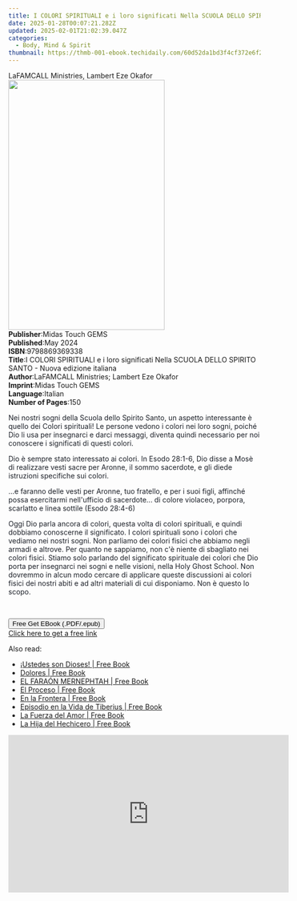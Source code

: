 ```yaml
---
title: I COLORI SPIRITUALI e i loro significati Nella SCUOLA DELLO SPIRITO SANTO - Nuova edizione italiana | Free Book
date: 2025-01-28T00:07:21.282Z
updated: 2025-02-01T21:02:39.047Z
categories:
  - Body, Mind & Spirit
thumbnail: https://thmb-001-ebook.techidaily.com/60d52da1bd3f4cf372e6f267a30d9612ab88bb1e7741afdfd7c3f4c429d0b248.jpg
---
```

<main id="book-container">
  <div class="flex flex-col">
    <div class="book-brief flex-1 py-6 px-4 sm:p-6 md:py-10 md:px-8">
      <!-- brief-->
      <div class="book-brief-main">
        LaFAMCALL Ministries, Lambert Eze Okafor
      </div>
    </div>
    <div
      class="book-meta-info flex-1 grid gap-4 col-start-1 col-end-3 row-start-1 sm:mb-6 sm:grid-cols-4 lg:gap-6 lg:col-start-2 lg:row-end-6 lg:row-span-6 lg:mb-0"
    >
      <div
        class="book-meta-info-left place-content-center mt-4 p-4 text-sm leading-6 col-start-2 col-span-2 dark:text-slate-400"
      >
        <img
          class="w-full h-500 object-cover rounded-lg sm:h-255 sm:col-span-2 lg:col-span-full"
          src="https://img-001-ebook.techidaily.com/f5a653ab9c54cd00af08c97dc88de1f0a44a85cc3cb409950f798bc1ab663397.jpg"
          alt=""
          width="312"
          height="500"
        />
      </div>
      <div
        class="book-meta-info-right mt-2 col-start-1 row-start-2 col-span-3 self-center"
      >
        <!-- meta data  -->
        <div class="flex flex-col px-4 md:px-8">
          <div class="flex-1">
            <strong>Publisher</strong>:<span class="px-2"
              >Midas Touch GEMS</span
            >
          </div>
          <div class="flex-1">
            <strong>Published</strong>:<span class="px-2">May 2024</span>
          </div>
          <div class="flex-1">
            <strong>ISBN</strong>:<span class="px-2">9798869369338</span>
          </div>
          <div class="flex-1">
            <strong>Title</strong>:<span class="px-2"
              >I COLORI SPIRITUALI e i loro significati Nella SCUOLA DELLO
              SPIRITO SANTO - Nuova edizione italiana</span
            >
          </div>
          <div class="flex-1">
            <strong>Author</strong>:<span class="px-2"
              >LaFAMCALL Ministries; Lambert Eze Okafor</span
            >
          </div>
          <div class="flex-1">
            <strong>Imprint</strong>:<span class="px-2">Midas Touch GEMS</span>
          </div>
          <div class="flex-1">
            <strong>Language</strong>:<span class="px-2">Italian</span>
          </div>
          <div class="flex-1">
            <strong>Number of Pages</strong>:<span class="px-2">150</span>
          </div>
        </div>
      </div>
    </div>
    <div class="book-description flex-1 py-6 px-4 sm:p-6 md:py-10 md:px-8">
      <div class="book-description-main">
        <div accordion-content="" id="description">
          <p>
            <span style="color: rgb(29, 33, 41)"
              >Nei nostri sogni della Scuola dello Spirito Santo, un aspetto
              interessante è quello dei Colori spirituali! Le persone vedono i
              colori nei loro sogni, poiché Dio li usa per insegnarci e darci
              messaggi, diventa quindi necessario per noi conoscere i
              significati di questi colori.&nbsp;</span
            >
          </p>
          <p>
            <span style="color: rgb(29, 33, 41)"
              >Dio è sempre stato interessato ai colori. In Esodo 28:1-6, Dio
              disse a Mosè di realizzare vesti sacre per Aronne, il sommo
              sacerdote, e gli diede istruzioni specifiche sui
              colori.&nbsp;</span
            >
          </p>
          <p>
            <span style="color: rgb(29, 33, 41)"
              >...e faranno delle vesti per Aronne, tuo fratello, e per i suoi
              figli, affinché possa esercitarmi nell'ufficio di sacerdote... di
              colore violaceo, porpora, scarlatto e linea sottile (Esodo
              28:4-6)&nbsp;</span
            >
          </p>
          <p>
            <span style="color: rgb(29, 33, 41)"
              >Oggi Dio parla ancora di colori, questa volta di colori
              spirituali, e quindi dobbiamo conoscerne il significato. I colori
              spirituali sono i colori che vediamo nei nostri sogni. Non
              parliamo dei colori fisici che abbiamo negli armadi e altrove. Per
              quanto ne sappiamo, non c'è niente di sbagliato nei colori fisici.
              Stiamo solo parlando del significato spirituale dei colori che Dio
              porta per insegnarci nei sogni e nelle visioni, nella Holy Ghost
              School. Non dovremmo in alcun modo cercare di applicare queste
              discussioni ai colori fisici dei nostri abiti e ad altri materiali
              di cui disponiamo. Non è questo lo scopo.&nbsp;</span
            >
          </p>
          <p><br /></p>
        </div>
        <div class="accordion-fader"></div>
      </div>
    </div>
    <div class="book-excerpts flex-1 py-6 px-4 sm:p-6 md:py-10 md:px-8"></div>
    <div
      class="book-about-author flex-1 py-6 px-4 sm:p-6 md:py-10 md:px-8"
    ></div>
    <div class="book-free-get flex-1 py-6 px-4 sm:p-6 md:py-10 md:px-8">
      <button
        id="btn-free-get"
        class="bg-blue-500 hover:bg-blue-700 text-white font-bold py-2 px-4 rounded"
      >
        Free Get EBook (.PDF/.epub)
      </button>
      <div id="countdown-display" class="px-2 text-lg mt-2"></div>
      <a
        id="free-link"
        class="hidden bg-blue-500 hover:bg-blue-700 text-white font-bold py-2 px-4 rounded"
        href="https://www.ebooks.com/en-us/book/211352888/i-colori-spirituali-e-i-loro-significati-nella-scuola-dello-spirito-santo-nuova-edizione-italiana/lafamcall-ministries/"
        target="_blank"
        >Click here to get a free link</a
      >
    </div>
    <script>
      let countdownTime = 0;
      let countdownInterval = null;
      document
        .getElementById('btn-free-get')
        .addEventListener('click', startCountdown);
      function startCountdown() {
        countdownTime = new Date().getTime() + 60000 * 3;
        countdownInterval = setInterval(updateCountdown, 1000);
        document.getElementById('btn-free-get').disabled = true;
        document
          .getElementById('btn-free-get')
          .classList.add('bg-gray-500', 'cursor-not-allowed');
      }
      function updateCountdown() {
        let currentTime = new Date().getTime();
        let timeLeft = countdownTime - currentTime;
        let secondsLeft = Math.floor(timeLeft / 1000);
        document.getElementById('countdown-display').innerHTML =
          `Remaining time: ${secondsLeft} seconds.`;
        if (secondsLeft <= 0) {
          clearInterval(countdownInterval);
          document.getElementById('btn-free-get').classList.add('hidden');
          document.getElementById('free-link').classList.remove('hidden');
          document.getElementById('countdown-display').innerHTML = '';
        }
      }
    </script>
  </div>
</main>

<ins class="adsbygoogle"
      style="display:block"
      data-ad-client="ca-pub-7571918770474297"
      data-ad-slot="8358498916"
      data-ad-format="auto"
      data-full-width-responsive="true"></ins>
    

<span class="atpl-alsoreadstyle">Also read:</span>
<div><ul>
<li><a href="https://novels-ebooks.techidaily.com/210966128-9781088228104-ustedes-son-dioses/"><u>¡Ustedes son Dioses! | Free Book</u></a></li>
<li><a href="https://novels-ebooks.techidaily.com/210966165-9781088228364-dolores/"><u>Dolores | Free Book</u></a></li>
<li><a href="https://novels-ebooks.techidaily.com/210966188-9781088228517-el-faraon-mernephtah/"><u>EL FARAÓN MERNEPHTAH | Free Book</u></a></li>
<li><a href="https://novels-ebooks.techidaily.com/210966171-9781088207796-el-proceso/"><u>El Proceso | Free Book</u></a></li>
<li><a href="https://novels-ebooks.techidaily.com/210966129-9781088228722-en-la-frontera/"><u>En la Frontera | Free Book</u></a></li>
<li><a href="https://novels-ebooks.techidaily.com/210966189-9781088228791-episodio-en-la-vida-de-tiberius/"><u>Episodio en la Vida de Tiberius | Free Book</u></a></li>
<li><a href="https://novels-ebooks.techidaily.com/210966134-9781088209653-la-fuerza-del-amor/"><u>La Fuerza del Amor | Free Book</u></a></li>
<li><a href="https://novels-ebooks.techidaily.com/210966132-9781088229002-la-hija-del-hechicero/"><u>La Hija del Hechicero | Free Book</u></a></li>
</ul></div>

<!-- affiliate ads begin -->
<iframe width="560" height="315" src="https://www.youtube.com/embed/szUqw4TLvWs?si=srv1OeLOe579gLwj" title="YouTube video player" frameborder="0" allow="accelerometer; autoplay; clipboard-write; encrypted-media; gyroscope; picture-in-picture; web-share" referrerpolicy="strict-origin-when-cross-origin" allowfullscreen></iframe>
<!-- affiliate ads end -->

